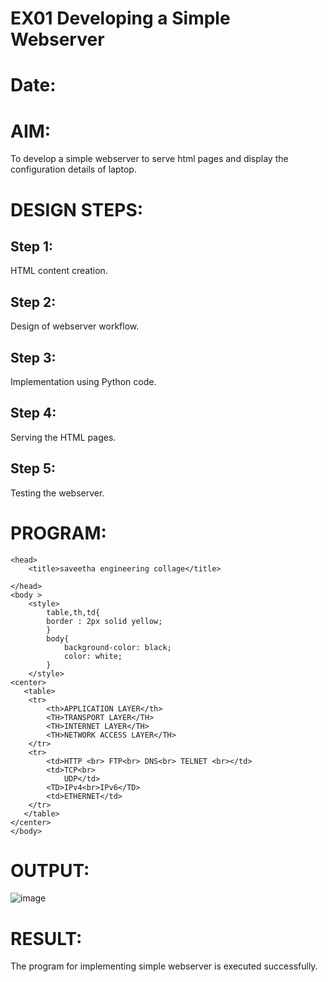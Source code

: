 # EX01 Developing a Simple Webserver

# Date: 
# AIM:
To develop a simple webserver to serve html pages and display the configuration details of laptop.

# DESIGN STEPS:
## Step 1:
HTML content creation.

## Step 2:
Design of webserver workflow.

## Step 3:
Implementation using Python code.

## Step 4:
Serving the HTML pages.

## Step 5:
Testing the webserver.

# PROGRAM:

```
<head>
    <title>saveetha engineering collage</title>
    
</head>
<body >
    <style>
        table,th,td{
        border : 2px solid yellow;
        }
        body{
            background-color: black;
            color: white;
        }
    </style>
<center>
   <table>
    <tr>
        <th>APPLICATION LAYER</th>
        <TH>TRANSPORT LAYER</TH>
        <TH>INTERNET LAYER</TH>
        <TH>NETWORK ACCESS LAYER</TH>
    </tr>
    <tr>
        <td>HTTP <br> FTP<br> DNS<br> TELNET <br></td>
        <td>TCP<br>
            UDP</td>
        <TD>IPv4<br>IPv6</TD>
        <td>ETHERNET</td>
    </tr>
   </table>
</center>
</body>
```
# OUTPUT:

![image](https://github.com/user-attachments/assets/6ddc44e5-838a-41c1-8879-59b3dbd5224d)


# RESULT:
The program for implementing simple webserver is executed successfully.
